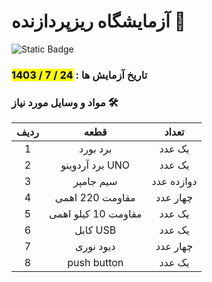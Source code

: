 # آزمایشگاه ریزپردازنده 🔬

![Static Badge](https://img.shields.io/badge/Microprocessor-Week--3-%23E91E63?style=flat&logo=arduino&logoSize=auto&labelColor=%2300897B)

### تاریخ آزمایش ها : <mark>24 / 7 / 1403</mark>

### مواد و وسایل مورد نیاز 🛠️

| ردیف |        قطعه         |   تعداد    |
| :--: | :-----------------: | :--------: |
|  1   |      برد بورد       |   یک عدد   |
|  2   |   برد آردوینو UNO   |   یک عدد   |
|  3   |      سیم جامپر      | دوازده عدد |
|  4   |   مقاومت 220 اهمی   |  چهار عدد  |
|  5   | مقاومت 10 کیلو اهمی |   یک عدد   |
|  6   |      کابل USB       |   یک عدد   |
|  7   |      دیود نوری      |  چهار عدد  |
|  8   |     push button     |   یک عدد   |
